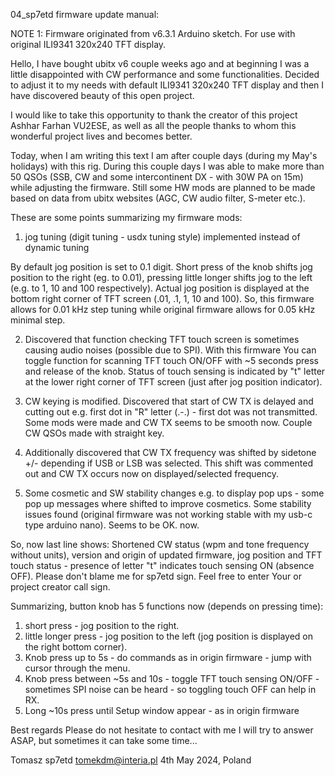 04_sp7etd firmware update manual:

NOTE 1: Firmware originated from v6.3.1 Arduino sketch. For use with original ILI9341 320x240 TFT display.

Hello, I have bought ubitx v6 couple weeks ago and at beginning I was a little disappointed with CW performance and some functionalities. Decided to adjust it to my needs with default ILI9341 320x240 TFT display and then I have discovered beauty of this open project.

I would like to take this opportunity to thank the creator of this project Ashhar Farhan VU2ESE, as well as all the people thanks to whom this wonderful project lives and becomes better.

Today, when I am writing this text I am after couple days (during my May's holidays) with this rig. During this couple days I was able to make more than 50 QSOs (SSB, CW and some intercontinent DX - with 30W PA on 15m) while adjusting the firmware. Still some HW mods are planned to be made based on data from ubitx websites (AGC, CW audio filter, S-meter etc.).

These are some points summarizing my firmware mods:

1. jog tuning (digit tuning - usdx tuning style) implemented instead of dynamic tuning

By default jog position is set to 0.1 digit. Short press of the knob shifts jog position to the right (eg. to 0.01), pressing little longer shifts jog to the left (e.g. to 1, 10 and 100 respectively). Actual jog position is displayed at the bottom right corner of TFT screen (.01, .1, 1, 10 and 100). So, this firmware allows for 0.01 kHz step tuning while original firmware allows for 0.05 kHz minimal step.

2.  Discovered that function checking TFT touch screen is sometimes causing audio noises (possible due to SPI). With this firmware You can toggle function for scanning TFT touch ON/OFF with ~5 seconds press and release of the knob. Status of touch sensing is indicated by "t" letter at the lower right corner of TFT screen (just after jog position indicator).

3.  CW keying is modified. Discovered that start of CW TX is delayed and cutting out e.g. first dot in "R" letter (.-.) - first dot was not transmitted. Some mods were made and CW TX seems to be smooth now. Couple CW QSOs made with straight key.

4.  Additionally discovered that CW TX frequency was shifted by sidetone +/- depending if USB or LSB was selected. This shift was commented out and CW TX occurs now on displayed/selected frequency.

5.  Some cosmetic and SW stability changes e.g. to display pop ups - some pop up messages where shifted to improve cosmetics. Some stability issues found (original firmware was not working stable with my usb-c type arduino nano). Seems to be OK. now.

So, now last line shows: Shortened CW status (wpm and tone frequency without units), version and origin of updated firmware, jog position and TFT touch status - presence of letter "t" indicates touch sensing ON (absence OFF). Please don't blame me for sp7etd sign. Feel free to enter Your or project creator call sign.

Summarizing, button knob has 5 functions now (depends on pressing time):

1) short press - jog position to the right.
2)  little longer press - jog position to the left (jog position is displayed on the right bottom corner).
3)  Knob press up to 5s - do commands as in origin firmware - jump with cursor through the menu.
4)  Knob press between ~5s and 10s - toggle TFT touch sensing ON/OFF - sometimes SPI noise can be heard - so toggling touch OFF can help in RX.
5)  Long ~10s press until Setup window appear - as in origin firmware

Best regards
Please do not hesitate to contact with me
I will try to answer ASAP, but sometimes it can take some time...

Tomasz 
sp7etd 
tomekdm@interia.pl 
4th May 2024, Poland
